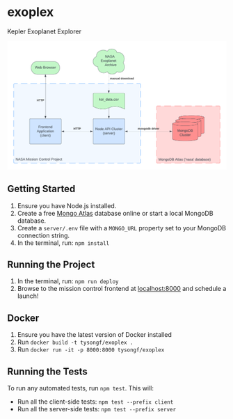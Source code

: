 # exoplex
Kepler Exoplanet Explorer

![exoplex architecture](https://github.com/tysongf/exoplex/blob/master/exoplex_architecture.png?raw=true)

## Getting Started

1. Ensure you have Node.js installed.
2. Create a free [Mongo Atlas](https://www.mongodb.com/atlas/database) database online or start a local MongoDB database.
3. Create a `server/.env` file with a `MONGO_URL` property set to your MongoDB connection string.
4. In the terminal, run: `npm install`

## Running the Project

1. In the terminal, run: `npm run deploy`
2. Browse to the mission control frontend at [localhost:8000](http://localhost:8000) and schedule a launch!

## Docker

1. Ensure you have the latest version of Docker installed
2. Run `docker build -t tysongf/exoplex .`
3. Run `docker run -it -p 8000:8000 tysongf/exoplex`

## Running the Tests

To run any automated tests, run `npm test`. This will: 
* Run all the client-side tests: `npm test --prefix client`
* Run all the server-side tests: `npm test --prefix server` 

